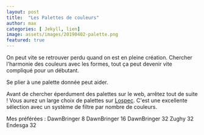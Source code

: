```yaml
---
layout: post
title:  "Les Palettes de couleurs"
author: max
categories: [ Jekyll, lien]
image: assets/images/20190402-palette.png
featured: true
---
```

On peut vite se retrouver perdu quand on est en pleine création. Chercher l'harmonie des couleurs avec les formes, tout ça peut devenir vite compliqué pour un débutant.

Se plier à une palette donnée peut aider.

Avant de chercher éperdument des palettes sur le web, arrêtez tout de suite ! Vous aurez un large choix de palettes sur  <a class="nav-link highlight" target="blank" href="https://lospec.com/palette-list">Lospec</a>. C'est une excellente sélection avec un système de filtre par nombre de couleurs.

Mes préférées :
DawnBringer 8
DawnBringer 16
DawnBringer 32
Zughy 32
Endesga 32

<!--stackedit_data:
eyJoaXN0b3J5IjpbLTg2NzU3MzM5NywxMTA2OTc5MDc5LDkwMz
U1OTg2MiwtMzk0NDE0NjUyLDE5OTEwMDU1MTZdfQ==
-->